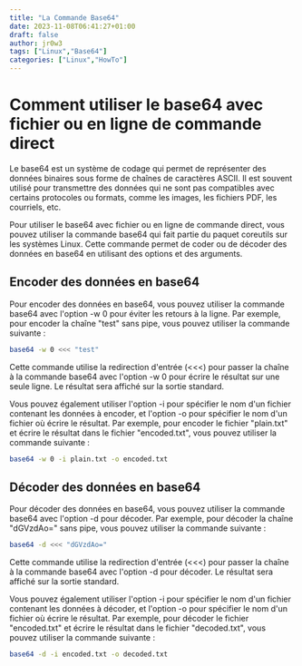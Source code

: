 ```yaml
---
title: "La Commande Base64"
date: 2023-11-08T06:41:27+01:00
draft: false
author: jr0w3
tags: ["Linux","Base64"]
categories: ["Linux","HowTo"]
---
```


# Comment utiliser le base64 avec fichier ou en ligne de commande direct

Le base64 est un système de codage qui permet de représenter des données binaires sous forme de chaînes de caractères ASCII. Il est souvent utilisé pour transmettre des données qui ne sont pas compatibles avec certains protocoles ou formats, comme les images, les fichiers PDF, les courriels, etc.

Pour utiliser le base64 avec fichier ou en ligne de commande direct, vous pouvez utiliser la commande base64 qui fait partie du paquet coreutils sur les systèmes Linux. Cette commande permet de coder ou de décoder des données en base64 en utilisant des options et des arguments.

## Encoder des données en base64

Pour encoder des données en base64, vous pouvez utiliser la commande base64 avec l'option -w 0 pour éviter les retours à la ligne. Par exemple, pour encoder la chaîne "test" sans pipe, vous pouvez utiliser la commande suivante :

```bash
base64 -w 0 <<< "test"
```

Cette commande utilise la redirection d'entrée (<<<) pour passer la chaîne à la commande base64 avec l'option -w 0 pour écrire le résultat sur une seule ligne. Le résultat sera affiché sur la sortie standard.

Vous pouvez également utiliser l'option -i pour spécifier le nom d'un fichier contenant les données à encoder, et l'option -o pour spécifier le nom d'un fichier où écrire le résultat. Par exemple, pour encoder le fichier "plain.txt" et écrire le résultat dans le fichier "encoded.txt", vous pouvez utiliser la commande suivante :

```bash
base64 -w 0 -i plain.txt -o encoded.txt
```

## Décoder des données en base64

Pour décoder des données en base64, vous pouvez utiliser la commande base64 avec l'option -d pour décoder. Par exemple, pour décoder la chaîne "dGVzdAo=" sans pipe, vous pouvez utiliser la commande suivante :

```bash
base64 -d <<< "dGVzdAo="
```

Cette commande utilise la redirection d'entrée (<<<) pour passer la chaîne à la commande base64 avec l'option -d pour décoder. Le résultat sera affiché sur la sortie standard.

Vous pouvez également utiliser l'option -i pour spécifier le nom d'un fichier contenant les données à décoder, et l'option -o pour spécifier le nom d'un fichier où écrire le résultat. Par exemple, pour décoder le fichier "encoded.txt" et écrire le résultat dans le fichier "decoded.txt", vous pouvez utiliser la commande suivante :

```bash
base64 -d -i encoded.txt -o decoded.txt
```

